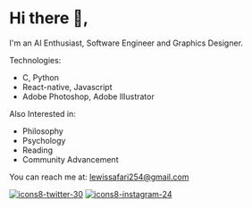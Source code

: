 # Hi there 👋,

I'm an AI Enthusiast, Software Engineer and Graphics Designer.

Technologies:
- C, Python
- React-native, Javascript
- Adobe Photoshop, Adobe Illustrator

Also Interested in:

- Philosophy
- Psychology
- Reading
- Community Advancement

You can reach me at: lewissafari254@gmail.com 

[![icons8-twitter-30](https://user-images.githubusercontent.com/39191404/172035950-bb4fd861-2382-4f7c-a9ce-54a8a04eab43.png)][1]     [![icons8-instagram-24](https://user-images.githubusercontent.com/39191404/172035952-431f0d8c-306a-4e4c-8280-620cae53cab9.png)][2]



[1]: https://twitter.com/safarilewis

[2]: https://instagram.com/safarilewis

<!--
**safarilewis/safarilewis** is a ✨ _special_ ✨ repository because its `README.md` (this file) appears on your GitHub profile.

Here are some ideas to get you started:

- 🔭 I’m currently working on ...
- 🌱 I’m currently learning ...
- 👯 I’m looking to collaborate on ...
- 🤔 I’m looking for help with ...
- 💬 Ask me about ...
- 📫 How to reach me: ...
- 😄 Pronouns: ...
- ⚡ Fun fact: ...
-->
